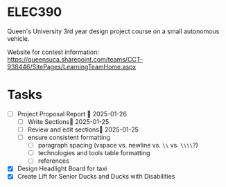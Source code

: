 # ELEC390
Queen's University 3rd year design project course on a small autonomous vehicle. 

Website for contest information: https://queensuca.sharepoint.com/teams/CCT-938446/SitePages/LearningTeamHome.aspx

# Tasks
- [ ] Project Proposal Report 📅 2025-01-26 
    - [ ] Write Sections📅 2025-01-25 
    - [ ] Review and edit sections🛫 2025-01-25 
    - [ ] ensure consistent formatting
        - [ ] paragraph spacing (vspace vs. newline vs. `\\` vs. `\\\\`?)
        - [ ] technologies and tools table formatting
        - [ ] references
- [x] Design Headlight Board for taxi
- [x] Create Lift for Senior Ducks and Ducks with Disabilities
